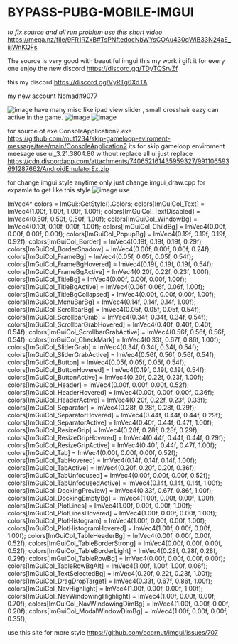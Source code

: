# BYPASS-PUBG-MOBILE-IMGUI
*to fix source and all run problem use this short video*
https://mega.nz/file/9FR1RZxB#TsPNftedocNbWYsCOAu430qWiB33N24aE_iijWnKQFs

The source is very good with beautiful imgui
this my work i gift it for every one
enjoy 
the new discord https://discord.gg/TDyTQSrvZf

this my discord https://discord.gg/VyRTg6XdTA

my new account Nomad#9077

![image](https://user-images.githubusercontent.com/44782684/176041466-a8b94bcf-7084-4e3c-841b-f35f0f5f5b40.png)
have many misc like ipad view slider , small crosshair eazy can active in the game.
![image](https://user-images.githubusercontent.com/44782684/176043981-232a4b94-f390-4b4e-a82e-a24aa52b17b8.png)
![image](https://user-images.githubusercontent.com/44782684/176041629-0feb925b-af45-4ffd-ad32-a9c9ac4112ad.png)


for source of exe ConsoleApplication2.exe https://github.com/mut1234/skip-gameloop-eviroment-message/tree/main/ConsoleApplication2 its for skip gameloop enviroment meesage use ui_3.21.3804.80 without replace all ui just replace https://cdn.discordapp.com/attachments/740652161435959327/991106593691287662/AndroidEmulatorEx.zip

for change imgui style anytime only just change imgui_draw.cpp 
for expamle
to get like this style ![image](https://user-images.githubusercontent.com/44782684/176043590-e75a2819-05b6-4189-993a-8a17708665a0.png)
use


  ImVec4* colors = ImGui::GetStyle().Colors;
  colors[ImGuiCol_Text]                   = ImVec4(1.00f, 1.00f, 1.00f, 1.00f);
  colors[ImGuiCol_TextDisabled]           = ImVec4(0.50f, 0.50f, 0.50f, 1.00f);
  colors[ImGuiCol_WindowBg]               = ImVec4(0.10f, 0.10f, 0.10f, 1.00f);
  colors[ImGuiCol_ChildBg]                = ImVec4(0.00f, 0.00f, 0.00f, 0.00f);
  colors[ImGuiCol_PopupBg]                = ImVec4(0.19f, 0.19f, 0.19f, 0.92f);
  colors[ImGuiCol_Border]                 = ImVec4(0.19f, 0.19f, 0.19f, 0.29f);
  colors[ImGuiCol_BorderShadow]           = ImVec4(0.00f, 0.00f, 0.00f, 0.24f);
  colors[ImGuiCol_FrameBg]                = ImVec4(0.05f, 0.05f, 0.05f, 0.54f);
  colors[ImGuiCol_FrameBgHovered]         = ImVec4(0.19f, 0.19f, 0.19f, 0.54f);
  colors[ImGuiCol_FrameBgActive]          = ImVec4(0.20f, 0.22f, 0.23f, 1.00f);
  colors[ImGuiCol_TitleBg]                = ImVec4(0.00f, 0.00f, 0.00f, 1.00f);
  colors[ImGuiCol_TitleBgActive]          = ImVec4(0.06f, 0.06f, 0.06f, 1.00f);
  colors[ImGuiCol_TitleBgCollapsed]       = ImVec4(0.00f, 0.00f, 0.00f, 1.00f);
  colors[ImGuiCol_MenuBarBg]              = ImVec4(0.14f, 0.14f, 0.14f, 1.00f);
  colors[ImGuiCol_ScrollbarBg]            = ImVec4(0.05f, 0.05f, 0.05f, 0.54f);
  colors[ImGuiCol_ScrollbarGrab]          = ImVec4(0.34f, 0.34f, 0.34f, 0.54f);
  colors[ImGuiCol_ScrollbarGrabHovered]   = ImVec4(0.40f, 0.40f, 0.40f, 0.54f);
  colors[ImGuiCol_ScrollbarGrabActive]    = ImVec4(0.56f, 0.56f, 0.56f, 0.54f);
  colors[ImGuiCol_CheckMark]              = ImVec4(0.33f, 0.67f, 0.86f, 1.00f);
  colors[ImGuiCol_SliderGrab]             = ImVec4(0.34f, 0.34f, 0.34f, 0.54f);
  colors[ImGuiCol_SliderGrabActive]       = ImVec4(0.56f, 0.56f, 0.56f, 0.54f);
  colors[ImGuiCol_Button]                 = ImVec4(0.05f, 0.05f, 0.05f, 0.54f);
  colors[ImGuiCol_ButtonHovered]          = ImVec4(0.19f, 0.19f, 0.19f, 0.54f);
  colors[ImGuiCol_ButtonActive]           = ImVec4(0.20f, 0.22f, 0.23f, 1.00f);
  colors[ImGuiCol_Header]                 = ImVec4(0.00f, 0.00f, 0.00f, 0.52f);
  colors[ImGuiCol_HeaderHovered]          = ImVec4(0.00f, 0.00f, 0.00f, 0.36f);
  colors[ImGuiCol_HeaderActive]           = ImVec4(0.20f, 0.22f, 0.23f, 0.33f);
  colors[ImGuiCol_Separator]              = ImVec4(0.28f, 0.28f, 0.28f, 0.29f);
  colors[ImGuiCol_SeparatorHovered]       = ImVec4(0.44f, 0.44f, 0.44f, 0.29f);
  colors[ImGuiCol_SeparatorActive]        = ImVec4(0.40f, 0.44f, 0.47f, 1.00f);
  colors[ImGuiCol_ResizeGrip]             = ImVec4(0.28f, 0.28f, 0.28f, 0.29f);
  colors[ImGuiCol_ResizeGripHovered]      = ImVec4(0.44f, 0.44f, 0.44f, 0.29f);
  colors[ImGuiCol_ResizeGripActive]       = ImVec4(0.40f, 0.44f, 0.47f, 1.00f);
  colors[ImGuiCol_Tab]                    = ImVec4(0.00f, 0.00f, 0.00f, 0.52f);
  colors[ImGuiCol_TabHovered]             = ImVec4(0.14f, 0.14f, 0.14f, 1.00f);
  colors[ImGuiCol_TabActive]              = ImVec4(0.20f, 0.20f, 0.20f, 0.36f);
  colors[ImGuiCol_TabUnfocused]           = ImVec4(0.00f, 0.00f, 0.00f, 0.52f);
  colors[ImGuiCol_TabUnfocusedActive]     = ImVec4(0.14f, 0.14f, 0.14f, 1.00f);
  colors[ImGuiCol_DockingPreview]         = ImVec4(0.33f, 0.67f, 0.86f, 1.00f);
  colors[ImGuiCol_DockingEmptyBg]         = ImVec4(1.00f, 0.00f, 0.00f, 1.00f);
  colors[ImGuiCol_PlotLines]              = ImVec4(1.00f, 0.00f, 0.00f, 1.00f);
  colors[ImGuiCol_PlotLinesHovered]       = ImVec4(1.00f, 0.00f, 0.00f, 1.00f);
  colors[ImGuiCol_PlotHistogram]          = ImVec4(1.00f, 0.00f, 0.00f, 1.00f);
  colors[ImGuiCol_PlotHistogramHovered]   = ImVec4(1.00f, 0.00f, 0.00f, 1.00f);
  colors[ImGuiCol_TableHeaderBg]          = ImVec4(0.00f, 0.00f, 0.00f, 0.52f);
  colors[ImGuiCol_TableBorderStrong]      = ImVec4(0.00f, 0.00f, 0.00f, 0.52f);
  colors[ImGuiCol_TableBorderLight]       = ImVec4(0.28f, 0.28f, 0.28f, 0.29f);
  colors[ImGuiCol_TableRowBg]             = ImVec4(0.00f, 0.00f, 0.00f, 0.00f);
  colors[ImGuiCol_TableRowBgAlt]          = ImVec4(1.00f, 1.00f, 1.00f, 0.06f);
  colors[ImGuiCol_TextSelectedBg]         = ImVec4(0.20f, 0.22f, 0.23f, 1.00f);
  colors[ImGuiCol_DragDropTarget]         = ImVec4(0.33f, 0.67f, 0.86f, 1.00f);
  colors[ImGuiCol_NavHighlight]           = ImVec4(1.00f, 0.00f, 0.00f, 1.00f);
  colors[ImGuiCol_NavWindowingHighlight]  = ImVec4(1.00f, 0.00f, 0.00f, 0.70f);
  colors[ImGuiCol_NavWindowingDimBg]      = ImVec4(1.00f, 0.00f, 0.00f, 0.20f);
  colors[ImGuiCol_ModalWindowDimBg]       = ImVec4(1.00f, 0.00f, 0.00f, 0.35f);


use this site for more style https://github.com/ocornut/imgui/issues/707
